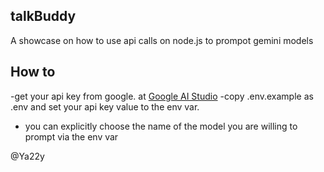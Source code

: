 ## talkBuddy

A showcase on how to use api calls on node.js to prompot gemini models

## How to

-get your api key from google. at [Google AI Studio](https://aistudio.google.com)
-copy .env.example as .env and set your api key value to the env var.

- you can explicitly choose the name of the model you are willing to prompt via the env var

@Ya22y
